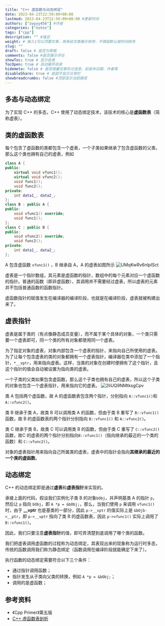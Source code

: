 ```yaml
---
title: "C++ 虚函数与动态绑定"
date: 2023-04-23T22:59:09+08:00
lastmod: 2023-04-23T22:59:09+08:00 #更新时间
authors: ["zwyyy456"] #作者
categories: ["notes"]
tags: ["cpp"]
description: "" #描述
weight: # 输入1可以顶置文章，用来给文章展示排序，不填就默认按时间排序
slug: ""
draft: false # 是否为草稿
comments: false #是否展示评论
showToc: true # 显示目录
TocOpen: true # 自动展开目录
hidemeta: false # 是否隐藏文章的元信息，如发布日期、作者等
disableShare: true # 底部不显示分享栏
showbreadcrumbs: false #顶部显示当前路径
---
```

## 多态与动态绑定
为了实现 C++ 的多态，C++ 使用了动态绑定技术，该技术的核心是**虚函数表**（简称虚表）。

## 类的虚函数表
每个包含了虚函数的类都包含一个虚表，一个子类如果继承了包含虚函数的父类，那么这个类也拥有自己的虚表，例如
```cpp
class A {
public:
    virtual void vfunc1();
    virtual void vfunc2();
    void func1();
    void func2();
private:
    int data1_, data2_;
};
class B : public A {
public:
    void vfunc1() override;
    void func1();
};
class C : public B {
public:
    void vfunc2() override;
    void func2();
private:
    int data1_, data2_;
};
```

A 包含虚函数 `vfunc1()` ，B 继承自 A，A 的虚表如图所示
![UMqKwRv6nlpISct](https://pic-upyun.zwyyy456.tech/smms/2023-12-26-065815.jpg)

虚表是一个指针数组，其元素是虚函数的指针，数组中的每个元素对应一个虚函数的指针。普通的函数（即非虚函数），其调用并不需要经过虚表，所以虚表的元素并不包括普通函数的函数指针。

虚函数指针的赋值发生在编译器的编译阶段，也就是在编译阶段，虚表就被构建出来了。

## 虚表指针
虚表是属于类的（有点像静态成员变量），而不属于某个具体的对象，一个类只需要一个虚表即可，同一个类的所有对象都使用同一个虚表。

为了指定对象的虚表，对象内部包含一个虚表的指针，来指向自己所使用的虚表。为了让每个包含虚表的类的对象都拥有一个虚表指针，编译器在类中添加了一个指针，`*__vptr`，用来指向虚表。这样，当类的对象在创建时便拥有了这个指针，且这个指针的值会自动被设置为指向类的虚表。

一个子类的父类如果包含虚函数，那么这个子类也拥有自己的虚表，所以这个子类的对象也包含一个虚表指针，用来指向它的虚表。
![2IiUQ9NMtksgCpv](https://pic-upyun.zwyyy456.tech/smms/2023-12-26-065816.jpg)

类 A 包括两个虚函数，故 A 的虚函数表包含两个指针，分别指向 `A::vfunc1()`和 `A::vfunc2()`。

类 B 继承于类 A，故类 B 可以调用类 A 的函数，但由于类 B 重写了 `B::vfunc1()` 函数，故 B 的虚函数表的两个指针分别指向 `B::vfunc1()` 和 `A::vfunc2()`。

类 C 继承于类 B，故类 C 可以调用类 B 的函数，但由于类 C 重写了 `C::vfunc2()` 函数，故C 的虚表的两个指针分别指向`B::vfunc1()`（指向继承的最近的一个类的函数）和 `C::vfunc2()`。

对象的虚表指针用来指向自己所属类的虚表，虚表中的指针会指向**其继承的最近的一个类的虚函数**。

## 动态绑定
C++ 的动态绑定即是通过**虚表**和**虚表指针**来实现的。

承接上面的代码，假设我们实例化子类 B 的对象`bObj`，并声明基类 A 的指针 `p`，然后让 `p` 指向 `bObj`，即 `A *p = &bObj;`，那么，当我们使用 `p` 来调用 `vfunc1()` 时，由于 **__vptr** 也是基类的一部分，因此 `p->__vptr` 的值实际上是 `&bOjb->__ptr`，即 `p->__vptr` 指向了类 B 的虚函数表，因此 `p->vfunc1()` 实际上调用了 `B::vfunc1()`。

因此，我们只要注意**虚表指针**的值，即可弄清楚到底调用了哪个类的函数。

我们把虚表调用虚函数的过程称为动态绑定，其表现出来的现象称为运行时多态，传统的函数调用我们称为静态绑定（函数调用在编译阶段就能确定下来了）。

执行函数的动态绑定需要符合以下三个条件：
- 通过指针调用函数；
- 指针发生从子类向父类的转换，例如 `A *p = &bObj;`；
- 调用的是虚函数；

## 参考资料
- 《Cpp Primer》第五版
- [C++ 虚函数表剖析](https://zhuanlan.zhihu.com/p/75172640)

